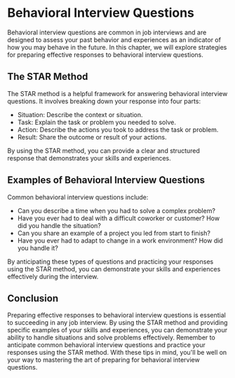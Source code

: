 Behavioral Interview Questions
===================================================================================

Behavioral interview questions are common in job interviews and are designed to assess your past behavior and experiences as an indicator of how you may behave in the future. In this chapter, we will explore strategies for preparing effective responses to behavioral interview questions.

The STAR Method
---------------

The STAR method is a helpful framework for answering behavioral interview questions. It involves breaking down your response into four parts:

* Situation: Describe the context or situation.
* Task: Explain the task or problem you needed to solve.
* Action: Describe the actions you took to address the task or problem.
* Result: Share the outcome or result of your actions.

By using the STAR method, you can provide a clear and structured response that demonstrates your skills and experiences.

Examples of Behavioral Interview Questions
------------------------------------------

Common behavioral interview questions include:

* Can you describe a time when you had to solve a complex problem?
* Have you ever had to deal with a difficult coworker or customer? How did you handle the situation?
* Can you share an example of a project you led from start to finish?
* Have you ever had to adapt to change in a work environment? How did you handle it?

By anticipating these types of questions and practicing your responses using the STAR method, you can demonstrate your skills and experiences effectively during the interview.

Conclusion
----------

Preparing effective responses to behavioral interview questions is essential to succeeding in any job interview. By using the STAR method and providing specific examples of your skills and experiences, you can demonstrate your ability to handle situations and solve problems effectively. Remember to anticipate common behavioral interview questions and practice your responses using the STAR method. With these tips in mind, you'll be well on your way to mastering the art of preparing for behavioral interview questions.
